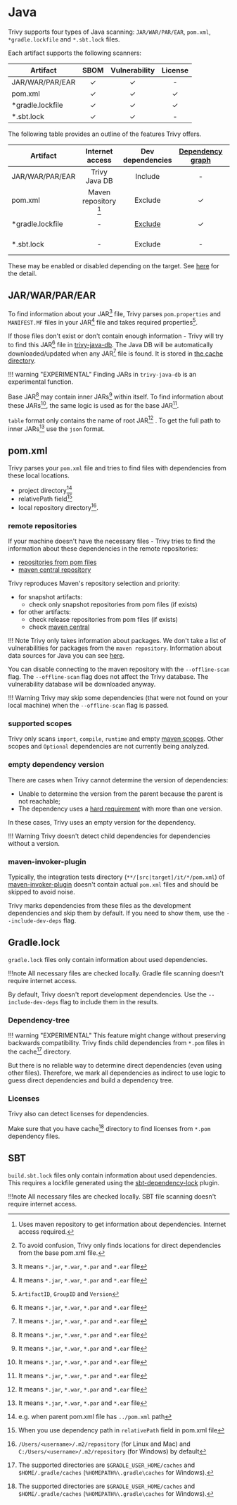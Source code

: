 # Java
Trivy supports four types of Java scanning: `JAR/WAR/PAR/EAR`, `pom.xml`, `*gradle.lockfile` and `*.sbt.lock` files.

Each artifact supports the following scanners:

| Artifact         | SBOM | Vulnerability | License |
|------------------|:----:|:-------------:|:-------:|
| JAR/WAR/PAR/EAR  |  ✓   |       ✓       |    -    |
| pom.xml          |  ✓   |       ✓       |    ✓    |
| *gradle.lockfile |  ✓   |       ✓       |    ✓    |
| *.sbt.lock       |  ✓   |       ✓       |    -    |

The following table provides an outline of the features Trivy offers.

| Artifact         |    Internet access    |    Dev dependencies    | [Dependency graph][dependency-graph] | Position | [Detection Priority][detection-priority] |
|------------------|:---------------------:|:----------------------:|:------------------------------------:|:--------:|:----------------------------------------:|
| JAR/WAR/PAR/EAR  |     Trivy Java DB     |        Include         |                  -                   |    -     |                Not needed                |
| pom.xml          | Maven repository [^1] |        Exclude         |                  ✓                   |  ✓[^7]   |                    -                     |
| *gradle.lockfile |           -           | [Exclude](#gradlelock) |                  ✓                   |    ✓     |                Not needed                |
| *.sbt.lock       |           -           |        Exclude         |                  -                   |    ✓     |                Not needed                |

These may be enabled or disabled depending on the target.
See [here](./index.md) for the detail.

## JAR/WAR/PAR/EAR
To find information about your JAR[^2] file, Trivy parses `pom.properties` and `MANIFEST.MF` files in your JAR[^2] file and takes required properties[^3].

If those files don't exist or don't contain enough information - Trivy will try to find this JAR[^2] file in [trivy-java-db](https://github.com/aquasecurity/trivy-java-db).
The Java DB will be automatically downloaded/updated when any JAR[^2] file is found.
It is stored in [the cache directory](../../configuration/cache.md#cache-directory).

!!! warning "EXPERIMENTAL"
    Finding JARs in `trivy-java-db` is an experimental function.

Base JAR[^2] may contain inner JARs[^2] within itself.
To find information about these JARs[^2], the same logic is used as for the base JAR[^2].

`table` format only contains the name of root JAR[^2] . To get the full path to inner JARs[^2] use the `json` format.

## pom.xml
Trivy parses your `pom.xml` file and tries to find files with dependencies from these local locations.

- project directory[^4]
- relativePath field[^5]
- local repository directory[^6].

### remote repositories
If your machine doesn't have the necessary files - Trivy tries to find the information about these dependencies in the remote repositories:

- [repositories from pom files][maven-pom-repos]
- [maven central repository][maven-central]

Trivy reproduces Maven's repository selection and priority:

- for snapshot artifacts:
    - check only snapshot repositories from pom files (if exists)
- for other artifacts:
    - check release repositories from pom files (if exists)
    - check [maven central][maven-central]

!!! Note
    Trivy only takes information about packages. We don't take a list of vulnerabilities for packages from the `maven repository`.
    Information about data sources for Java you can see [here](../../scanner/vulnerability.md#langpkg-data-sources).

You can disable connecting to the maven repository with the `--offline-scan` flag.
The `--offline-scan` flag does not affect the Trivy database.
The vulnerability database will be downloaded anyway.

!!! Warning
    Trivy may skip some dependencies (that were not found on your local machine) when the `--offline-scan` flag is passed.

### supported scopes
Trivy only scans `import`, `compile`, `runtime` and empty [maven scopes][maven-scopes]. Other scopes and `Optional` dependencies are not currently being analyzed.

### empty dependency version
There are cases when Trivy cannot determine the version of dependencies:

- Unable to determine the version from the parent because the parent is not reachable;
- The dependency uses a [hard requirement][version-requirement] with more than one version.

In these cases, Trivy uses an empty version for the dependency.

!!! Warning
    Trivy doesn't detect child dependencies for dependencies without a version.

### maven-invoker-plugin
Typically, the integration tests directory (`**/[src|target]/it/*/pom.xml`) of [maven-invoker-plugin][maven-invoker-plugin] doesn't contain actual `pom.xml` files and should be skipped to avoid noise.

Trivy marks dependencies from these files as the development dependencies and skip them by default.
If you need to show them, use the `--include-dev-deps` flag.


## Gradle.lock
`gradle.lock` files only contain information about used dependencies.

!!!note
    All necessary files are checked locally. Gradle file scanning doesn't require internet access.

By default, Trivy doesn't report development dependencies. 
Use the `--include-dev-deps` flag to include them in the results.

### Dependency-tree
!!! warning "EXPERIMENTAL"
    This feature might change without preserving backwards compatibility.
Trivy finds child dependencies from `*.pom` files in the cache[^8] directory.

But there is no reliable way to determine direct dependencies (even using other files).
Therefore, we mark all dependencies as indirect to use logic to guess direct dependencies and build a dependency tree.

### Licenses
Trivy also can detect licenses for dependencies.

Make sure that you have cache[^8] directory to find licenses from `*.pom` dependency files.


## SBT

`build.sbt.lock` files only contain information about used dependencies. This requires a lockfile generated using the
[sbt-dependency-lock][sbt-dependency-lock] plugin.

!!!note
    All necessary files are checked locally. SBT file scanning doesn't require internet access.

[^1]: Uses maven repository to get information about dependencies. Internet access required.
[^2]: It means `*.jar`, `*.war`, `*.par` and `*.ear` file
[^3]: `ArtifactID`, `GroupID` and `Version`
[^4]: e.g. when parent pom.xml file has `../pom.xml` path
[^5]: When you use dependency path in `relativePath` field in pom.xml file
[^6]: `/Users/<username>/.m2/repository` (for Linux and Mac) and `C:/Users/<username>/.m2/repository` (for Windows) by default
[^7]: To avoid confusion, Trivy only finds locations for direct dependencies from the base pom.xml file.
[^8]: The supported directories are `$GRADLE_USER_HOME/caches` and `$HOME/.gradle/caches` (`%HOMEPATH%\.gradle\caches` for Windows).

[dependency-graph]: ../../configuration/reporting.md#show-origins-of-vulnerable-dependencies
[maven-invoker-plugin]: https://maven.apache.org/plugins/maven-invoker-plugin/usage.html
[maven-central]: https://repo.maven.apache.org/maven2/
[maven-pom-repos]: https://maven.apache.org/settings.html#repositories
[maven-scopes]: https://maven.apache.org/guides/introduction/introduction-to-dependency-mechanism.html#Dependency_Scope
[sbt-dependency-lock]: https://stringbean.github.io/sbt-dependency-lock
[detection-priority]: ../../scanner/vulnerability.md#detection-priority
[version-requirement]: https://maven.apache.org/pom.html#dependency-version-requirement-specification
